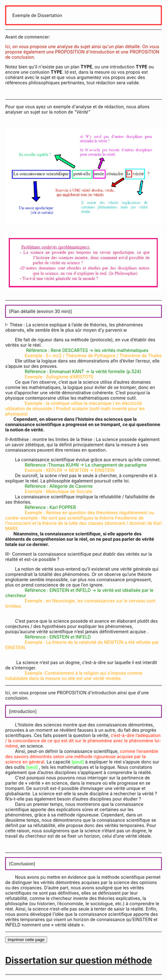   <head>
 <meta charset="utf-8" />
 <link href="style.css" rel="stylesheet" type="text/css" />
 <link rel="stylesheet" href="print.css" type="text/css" media="print" />
 </head>
 <body>
 <p id="h1" style="border: 3px solid red; padding: 20px;">Exemple de Dissertation</p>
 <hr/><p id="para3">Avant de commencer:</p>
 <P id="para3"><font style="color:#AF1000">Ici, on vous propose une analyse du sujet ainsi qu'un plan détaillé. On vous propose également une PROPOSITION d'introduction  et une PROPOSITION de conclusion.</font></p>
 <p id="para">Notez bien qu'il n'existe pas un plan <b> TYPE</b>, ou une introduction <b> TYPE</b> ou encore une conlusion <b> TYPE</b>. Id est, dans la mesure où vos propos est cohérant avec le sujet et que vous argumentez vos propos avec des références philosophiques pertinantes, tout rédaction sera valide.</p>  
 <br>
 <hr/>
 <p id="para3"> Pour que vous ayez un exemple d'analyse et de rédaction, nous allons analyser un sujet sur la notion de <i>"Vérité"</i></p>
 <p>

 <br /><center>  <img src="image/1.jpg" /></center><br />
 <br /><center>  <img src="image/2.jpg" /></center><br />
 <hr/>
  <p id="para3">
 <p id="para2" style="border: 2px solid purple; padding: 10px;">[Plan détaillé (environ 30 min)]</p>
 <p id="para10">I- Thèse : La science explique à l’aide de théories, les phénomènes observés, elle semble être le plus sûr moyen d’y parvenir.w</p>
  <p id="para3">&nbsp;&nbsp; &nbsp;&nbsp; &nbsp;&nbsp;Elle fait de rigueur dans sa méthode (protocole), en vue d’établir des vérités sur le réel.
  <br>&nbsp;&nbsp; &nbsp;&nbsp; &nbsp;&nbsp;&nbsp;&nbsp; &nbsp;&nbsp; &nbsp;&nbsp; <font style="color:green"> Référence : René DESCARTES → les vérités mathématiques</font>
  <br>&nbsp;&nbsp; &nbsp;&nbsp; &nbsp;&nbsp;&nbsp;&nbsp; &nbsp;&nbsp; &nbsp;&nbsp;<font style="color:orange">Exemple : E= mc2 / Théorème de Pythagore / Théorème de Thalès</font>
  <br>&nbsp;&nbsp; &nbsp;&nbsp; &nbsp;&nbsp;Elle utilise la logique dans ses démonstrations afin d’éviter l’erreur, elle s’appuie sur des preuves.
  <br>&nbsp;&nbsp; &nbsp;&nbsp; &nbsp;&nbsp;&nbsp;&nbsp; &nbsp;&nbsp; &nbsp;&nbsp;<font style="color:green">Référence : Emmanuel KANT → la vérité formelle (p.524)</font>
  <br>&nbsp;&nbsp; &nbsp;&nbsp; &nbsp;&nbsp;&nbsp;&nbsp; &nbsp;&nbsp; &nbsp;&nbsp;<font style="color:orange">Exemple : Syllogisme d’ARISTOTE</font>
   <br>&nbsp;&nbsp; &nbsp;&nbsp; &nbsp;&nbsp;Ce que l’on observe, c’est que la science utilise d’autres domaines comme les mathématiques, la logique pour éviter de se tromper, donc en vue d’approcher une vérité démonstrative cohérente. C’est pourquoi la physique contemporaine utilise les mathématiques comme outil.
  <br>&nbsp;&nbsp; &nbsp;&nbsp; &nbsp;&nbsp;&nbsp;&nbsp; &nbsp;&nbsp; &nbsp;&nbsp;<font style="color:orange">Exemple : la cinétique utilise la mécanique / en électricité utilisation de sinusoïde / Produit scalaire (outil math inventé pour les physiques) </font>
  <br><b>&nbsp;&nbsp; &nbsp;&nbsp; &nbsp;&nbsp;Cependant, on observe dans l’histoire des sciences que la connaissance scientifique a progressé en se trompant, ce qui questionne la notion de vérité.</b></p>

 <p id="para10">II-Antithèse : montre les limites de la thèse : La science possède également un savoir zététique, qui la définit principalement dans la mesure à ses connaissances peuvent être remises en question.</p>
 <p id="para3">&nbsp;&nbsp; &nbsp;&nbsp; &nbsp;&nbsp;La connaissance scientifique évolue grâce aux erreurs qu’elle commet.
  <br>&nbsp;&nbsp; &nbsp;&nbsp; &nbsp;&nbsp;&nbsp;&nbsp; &nbsp;&nbsp; &nbsp;&nbsp;<font style="color:green">Référence :Thomas KUHN → Le changement de paradigme</font>
  <br>&nbsp;&nbsp; &nbsp;&nbsp; &nbsp;&nbsp;&nbsp;&nbsp; &nbsp;&nbsp; &nbsp;&nbsp;<font style="color:orange">Exemple : KEPLER → NEWTON → EINSTEIN </font>
   <br>&nbsp;&nbsp; &nbsp;&nbsp; &nbsp;&nbsp;De surcroît, la scène n’est pas le seule à chercher, à comprendre et à expliquer le réel. La philosophie également poursuit cette loi.
  <br>&nbsp;&nbsp; &nbsp;&nbsp; &nbsp;&nbsp;&nbsp;&nbsp; &nbsp;&nbsp; &nbsp;&nbsp;<font style="color:green">Référence : Allégorie de Caverne </font>
  <br>&nbsp;&nbsp; &nbsp;&nbsp; &nbsp;&nbsp;&nbsp;&nbsp; &nbsp;&nbsp; &nbsp;&nbsp;<font style="color:orange">Exemple : Maïeutique de Socrate</font>
 <br>&nbsp;&nbsp; &nbsp;&nbsp; &nbsp;&nbsp;La connaissance scientifique implique la réfutabilité / falsifiabilité de ses théories.
  <br>&nbsp;&nbsp; &nbsp;&nbsp; &nbsp;&nbsp;&nbsp;&nbsp; &nbsp;&nbsp; &nbsp;&nbsp;<font style="color:green">Référence : Karl POPPER </font>
  <br>&nbsp;&nbsp; &nbsp;&nbsp; &nbsp;&nbsp;&nbsp;&nbsp; &nbsp;&nbsp; &nbsp;&nbsp;<font style="color:orange">Exemple : Remise en question des théorèmes régulièrement ou contre-exemple : Ne sont pas scientifiques la théorie freudienne de l’inconscient et la théorie de la lutte des classes (dominant / dominé) de Karl MARX </font>
  <br><b>&nbsp;&nbsp; &nbsp;&nbsp; &nbsp;&nbsp;Néanmoins, la connaissance scientifique, si elle apporte des éléments de compréhension sur le réel, on ne peut pas parler de vérité totale sur ce dernier.</b></p>
 <p id="para10">III- Comment la connaissance scientifique peut établir des vérités sur la réalité et est-ce possible ? </p>
 <p id="para3">&nbsp;&nbsp; &nbsp;&nbsp; &nbsp;&nbsp;La notion de vérité sous-entend qu’il existerait une vérité générale qui comprendrait la totalité des phénomènes. Or on observe qu’une théorie englobante semble impossible, car plus nos connaissance progressent, plus on prend conscience de ce que l’on ignore.
  <br>&nbsp;&nbsp; &nbsp;&nbsp; &nbsp;&nbsp;&nbsp;&nbsp; &nbsp;&nbsp; &nbsp;&nbsp;<font style="color:green">Référence : EINSTEIN et INFELD → la vérité est idéalisée par le chercheur</font>
  <br>&nbsp;&nbsp; &nbsp;&nbsp; &nbsp;&nbsp;&nbsp;&nbsp; &nbsp;&nbsp; &nbsp;&nbsp;<font style="color:orange">Exemple : en Neurologie, les connaissances sur le cerveau sont limitées.</font>

 <br>&nbsp;&nbsp; &nbsp;&nbsp; &nbsp;&nbsp;C’est parce que la science possède et avance en élaborant plutôt des conjectures / des hypothèses pour expliquer les phénomènes, puisqu’aucune vérité scientifique n’est jamais définitivement acquise .
  <br>&nbsp;&nbsp; &nbsp;&nbsp; &nbsp;&nbsp;&nbsp;&nbsp; &nbsp;&nbsp; &nbsp;&nbsp;<font style="color:green">Référence : EINSTEIN et INFELD</font>
  <br>&nbsp;&nbsp; &nbsp;&nbsp; &nbsp;&nbsp;&nbsp;&nbsp; &nbsp;&nbsp; &nbsp;&nbsp;<font style="color:orange">Exemple : La théorie de la relativité de NEWTON a été réfutée par EINSTEIN.</font>

 <br>&nbsp;&nbsp; &nbsp;&nbsp; &nbsp;&nbsp; La science n’est pas un dogme, c’est-à-dire sur laquelle il est interdit de s’interroger.
  <br>&nbsp;&nbsp; &nbsp;&nbsp; &nbsp;&nbsp;&nbsp;&nbsp; &nbsp;&nbsp; &nbsp;&nbsp;<font style="color:orange">Exemple :Contrairement à la religion qui s’impose comme indubitable dans la mesure où elle est une vérité révélée.</font></p>



 <hr/>
  <p id="para3">Ici, on vous propose une PROPOSITION d'introduction ainsi que d'une conclusion. 

 <p id="para2" style="border: 2px solid purple; padding: 10px;">[introduction]</p>
  <p id="para3">&nbsp;&nbsp; &nbsp;&nbsp; &nbsp;&nbsp;L’histoire des sciences montre que des connaissances démontrées, prouvées à un moment se révèlent fausses à un autre, du fait des progrès scientifiques. Ces faits posent la question la vérité, <font style="color:#FF2100">c’est-à-dire l’adéquation / la concordance de ce qui est dit sur le phénomène avec le phénomène lui-même</font>, en science.
  <br>&nbsp;&nbsp; &nbsp;&nbsp; &nbsp;&nbsp;Ainsi, peut-on définir la connaissance scientifique, <font style="color:#FF2100;">comme l’ensemble des savoirs démontrés selon une méthode rigoureuse acquise par la science en général</font>. La capacité <font style="color:#00FF00;"> [peut] </font> à expliquer le réel s’appuie donc sur des outils<font style="color:#00FF00;"> [seul] </font> , tels les  mathématiques et la logique. Nous constatons également que d’autres disciplines s’appliquent à comprendre la réalité.
  <br>&nbsp;&nbsp; &nbsp;&nbsp; &nbsp;&nbsp;C’est pourquoi nous pouvons nous interroger sur la pertinence de parler de « vérité » en science, dans la mesure où elle progresse en se trompant. De surcroît est-il possible d’envisager une vérité unique et globalisante. La science est-elle la seule discipline à rechercher la vérité ? N’a-t-elle pas également besoin d’autres disciplines pour étudier ?
  <br>&nbsp;&nbsp; &nbsp;&nbsp; &nbsp;&nbsp;Dans un premier temps, nous montrerons que la connaissance scientifique apporte des explications sûres et certaines sur les phénomènes, grâce à sa méthode rigoureuse. Cependant, dans un deuxième temps, nous démontrerons que la connaissance scientifique se définit par sa réfutabilité, elle propose donc des vérités temporaires. Pour cette raison, nous soulignerons que la science n’étant pas un dogme, le travail du chercheur est de se fixer un horizon, celui d’une vérité idéale.
  </p><br> 
 <hr> 
  <p id="para2" style="border: 2px solid purple; padding: 10px;">[Conclusion]</p>
  <P id="para3">&nbsp;&nbsp; &nbsp;&nbsp; &nbsp;&nbsp;Nous avons pu mettre en évidence que la méthode scientifique permet de distinguer les vérités démontrées acquises par la science des opinions ou des croyances. D’autre part, nous avons souligné que les vérités scientifiques ne sont pas définitives, elles se définissent par leur réfutabilité, comme le chercheur invente des théories explicatives, la philosophe (ou historien, l’économiste, le sociologue, etc.) à comprendre le réel. Ainsi, la science n’est-elle pas seule à tenter de saisir la réalité. Enfin, nous avons développé l’idée que la connaissance scientifique apporte des vérités temporaires qui visent un horizon de connaissance qu’EINSTEIN et INFELD nomment une « vérité idéale ».
  </p>
 
   
 <hr />
 <form>
  <input id="impression" name="impression" type="button" onclick="imprimer_page()" value="Imprimer cette page" />
 </form>
 <h1 id="para11"><p id="impression"><a href="https://23tr-an05.github.io/Md/">Dissertation sur question méthode</a></p></h1>
 
 <hr /> 
 <script type="text/javascript">
 function imprimer_page(){
   window.print();
 }
 </script>


